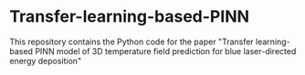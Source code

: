 # Transfer-learning-based-PINN
This repository contains the Python code for the paper "Transfer learning-based PINN model of 3D temperature field prediction for blue laser-directed energy deposition"

